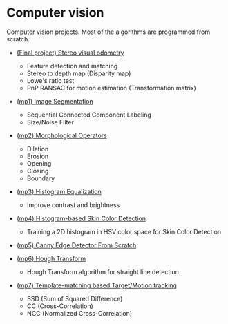 # Computer vision
Computer vision projects. Most of the algorithms are programmed from scratch. 

- [(Final project) Stereo visual odometry](https://github.com/Marnonel6/computer_vision/tree/main/Final_Project)
    * Feature detection and matching
    * Stereo to depth map (Disparity map)
    * Lowe's ratio test
    * PnP RANSAC for motion estimation (Transformation matrix)





- [(mp1) Image Segmentation](https://github.com/Marnonel6/computer_vision/tree/main/machine_problems/mp1)
    * Sequential Connected Component Labeling
    * Size/Noise Filter
- [(mp2) Morphological Operators](https://github.com/Marnonel6/computer_vision/tree/main/machine_problems/mp2)
    * Dilation
    * Erosion
    * Opening
    * Closing
    * Boundary
- [(mp3) Histogram Equalization](https://github.com/Marnonel6/computer_vision/tree/main/machine_problems/mp3)
    * Improve contrast and brightness
- [(mp4) Histogram-based Skin Color Detection](https://github.com/Marnonel6/computer_vision/tree/main/machine_problems/mp4)
    * Training a 2D histogram in HSV color space for Skin Color Detection
- [(mp5) Canny Edge Detector From Scratch](https://github.com/Marnonel6/computer_vision/tree/main/machine_problems/mp5)
- [(mp6) Hough Transform](https://github.com/Marnonel6/computer_vision/tree/main/machine_problems/mp6)
    * Hough Transform algorithm for straight line detection
- [(mp7) Template-matching based Target/Motion tracking](https://github.com/Marnonel6/computer_vision/tree/main/machine_problems/mp7)
    * SSD (Sum of Squared Difference)
    * CC (Cross-Correlation)
    * NCC (Normalized Cross-Correlation)

